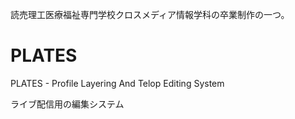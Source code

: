 読売理工医療福祉専門学校クロスメディア情報学科の卒業制作の一つ。

# PLATES
PLATES - Profile Layering And Telop Editing System

ライブ配信用の編集システム
